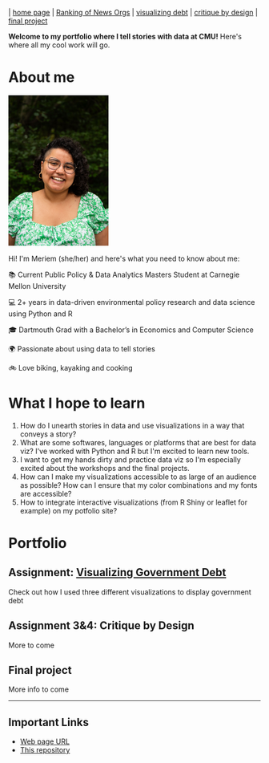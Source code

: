 | [home page](https://itsmeriem.github.io/Meriem/) | [Ranking of News Orgs](news-ranking.md) | [visualizing debt](visualizing-debt.md) | [critique by design](critique-by-design.md) | [final project](final-project.md)

**Welcome to my portfolio where I tell stories with data at CMU!** Here's where all my cool work will go. 

# About me

<img src="DSC_3375.jpg" width="200"/>

Hi!  I'm Meriem (she/her) and here's what you need to know about me:

📚 Current Public Policy & Data Analytics Masters Student at Carnegie Mellon University

💻 2+ years in data-driven environmental policy research and data science using Python and R

🎓 Dartmouth Grad with a Bachelor’s in Economics and Computer Science

🌍 Passionate about using data to tell stories

🚲 Love biking, kayaking and cooking


# What I hope to learn

1. How do I unearth stories in data and use visualizations in a way that conveys a story?
2. What are some softwares, languages or platforms that are best for data viz? I've worked with Python and R but I'm excited to learn new tools.
3. I want to get my hands dirty and practice data viz so I'm especially excited about the workshops and the final projects.
4. How can I make my visualizations accessible to as large of an audience as possible? How can I ensure that my color combinations and my fonts are accessible?
5. How to integrate interactive visualizations (from R Shiny or leaflet for example) on my potfolio site?

# Portfolio

## Assignment: [Visualizing Government Debt](visualizing-debt.md)
Check out how I used three different visualizations to display government debt

## Assignment 3&4: Critique by Design
More to come

## Final project
More info to come

---
## Important Links 
- [Web page URL](https://itsmeriem.github.io/Meriem/)
- [This repository](https://github.com/ItsMeriem/Meriem)
